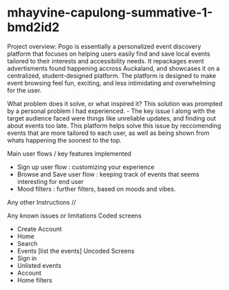 # mhayvine-capulong-summative-1-bmd2id2

Project overview:
Pogo is essentially a personalized event discovery platform that focuses on helping users easily find and save local events tailored to their interests and accessibility needs. It repackages event advertisments found happening accross Auckaland, and showcases it on a centralized, student-designed platform. The platform is designed to make event browsing feel fun, exciting, and less intimidating and overwhelming for the user. 

What problem does it solve, or what inspired it?
This solution was prompted by a personal problem I had experienced. -
The key issue I along with the target audience faced were things like unreliable updates, and finding out about events too late. This platform helps solve this issue by reccomending events that are more tailored to each user, as well as being shown from whats happening the soonest to the top. 

Main user flows / key features implemented 
- Sign up user flow : customizing your experience 
- Browse and Save user flow : keeping track of events that seems interesting for end user
- Mood filters : further filters, based on moods and vibes.

Any other Instructions
//

Any known issues or limitations
Coded screens 
- Create Account
- Home 
- Search 
- Events [list the events]
Uncoded Screens 
- Sign in
- Unlisted events 
- Account
- Home filters